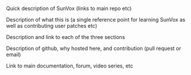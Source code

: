 Quick description of SunVox (links to main repo etc)

Description of what this is (a single reference point for learning SunVox as well as contributing user patches etc)

Description and link to each of the three sections

Description of github, why hosted here, and contribution (pull request or email)

Link to main documentation, forum, video series, etc
